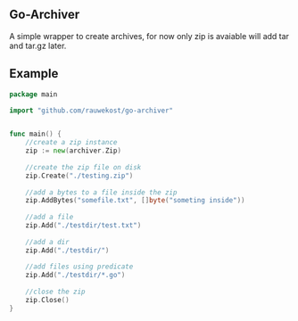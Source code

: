 Go-Archiver
-----------

A simple wrapper to create archives, for now only zip is avaiable will add tar and tar.gz later.

## Example

```go
package main

import "github.com/rauwekost/go-archiver"


func main() {
	//create a zip instance
	zip := new(archiver.Zip)
	
	//create the zip file on disk
	zip.Create("./testing.zip")
	
	//add a bytes to a file inside the zip
	zip.AddBytes("somefile.txt", []byte("someting inside"))
	
	//add a file
	zip.Add("./testdir/test.txt")
	
	//add a dir
	zip.Add("./testdir/")
	
	//add files using predicate
	zip.Add("./testdir/*.go")
	
	//close the zip
	zip.Close()
}
```